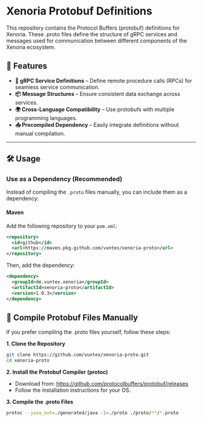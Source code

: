 # Xenoria Protobuf Definitions

This repository contains the Protocol Buffers (protobuf) definitions for Xenoria. These .proto files define the structure of gRPC services and messages used for communication between different components of the Xenoria ecosystem.

## 🚀 Features
- **📡 gRPC Service Definitions** – Define remote procedure calls (RPCs) for seamless service communication.
- **📦 Message Structures** – Ensure consistent data exchange across services.
- **🌍 Cross-Language Compatibility** – Use protobufs with multiple programming languages.
- **📥 Precompiled Dependency** – Easily integrate definitions without manual compilation.

---

## 🛠 Usage

### Use as a Dependency (Recommended)
Instead of compiling the `.proto` files manually, you can include them as a dependency:

#### **Maven**

Add the following repository to your `pom.xml`:

```xml
<repository>
  <id>github</id>
  <url>https://maven.pkg.github.com/vuntex/xenoria-proto</url>
</repository>
```

Then, add the dependency:
```xml
<dependency>
  <groupId>de.vuntex.xenoria</groupId>
  <artifactId>xenoria-proto</artifactId>
  <version>1.0.3</version>
</dependency>
```

## 📂 Compile Protobuf Files Manually

If you prefer compiling the .proto files yourself, follow these steps:

**1. Clone the Repository**

```sh
git clone https://github.com/vuntex/xenoria-proto.git
cd xenoria-proto
```

**2. Install the Protobuf Compiler (protoc)**

- Download from: https://github.com/protocolbuffers/protobuf/releases
- Follow the installation instructions for your OS.

**3. Compile the .proto Files**

```sh
protoc --java_out=./generated/java -I=./proto ./proto/**/*.proto
```
